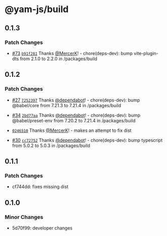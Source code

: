 # @yam-js/build

## 0.1.3

### Patch Changes

- [#73](https://github.com/Yam-JS/YamJS/pull/73) [`b91f281`](https://github.com/Yam-JS/YamJS/commit/b91f281ea6d0a74b25f7b764065675e92c3658ae) Thanks [@MercerK](https://github.com/MercerK)! - chore(deps-dev): bump vite-plugin-dts from 2.1.0 to 2.2.0 in /packages/build

## 0.1.2

### Patch Changes

- [#27](https://github.com/Yam-JS/YamJS/pull/27) [`7252397`](https://github.com/Yam-JS/YamJS/commit/7252397093803a16275501aee82c17726f9a9e2f) Thanks [@dependabot](https://github.com/apps/dependabot)! - chore(deps-dev): bump @babel/core from 7.21.3 to 7.21.4 in /packages/build

- [#34](https://github.com/Yam-JS/YamJS/pull/34) [`2bd77aa`](https://github.com/Yam-JS/YamJS/commit/2bd77aaccb512c8761c0624409d161e6077796b0) Thanks [@dependabot](https://github.com/apps/dependabot)! - chore(deps-dev): bump @babel/preset-env from 7.20.2 to 7.21.4 in /packages/build

- [`0246510`](https://github.com/Yam-JS/YamJS/commit/0246510b20eba5626a1687969d078fca3763d318) Thanks [@MercerK](https://github.com/MercerK)! - makes an attempt to fix dist

- [#30](https://github.com/Yam-JS/YamJS/pull/30) [`cc72752`](https://github.com/Yam-JS/YamJS/commit/cc7275268b89006a1958f2bb6dee1929bda8b97d) Thanks [@dependabot](https://github.com/apps/dependabot)! - chore(deps-dev): bump typescript from 5.0.2 to 5.0.3 in /packages/build

## 0.1.1

### Patch Changes

- cf744dd: fixes missing dist

## 0.1.0

### Minor Changes

- 5d70f99: developer changes
